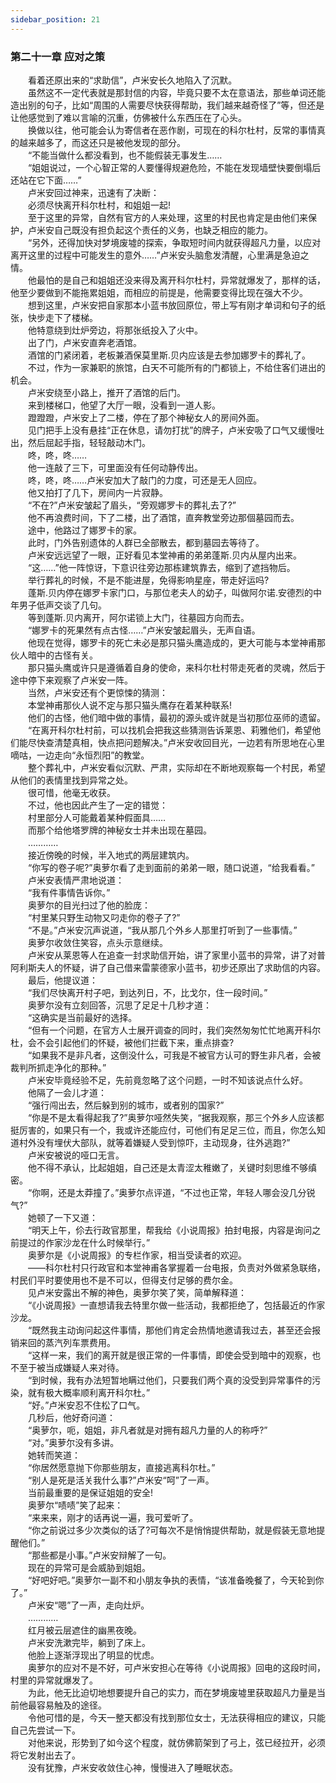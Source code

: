 ```yaml
---
sidebar_position: 21
---
```

### 第二十一章 应对之策  


　　看着还原出来的“求助信”，卢米安长久地陷入了沉默。  
　　虽然这不一定代表就是那封信的内容，毕竟只要不太在意语法，那些单词还能造出别的句子，比如“周围的人需要尽快获得帮助，我们越来越奇怪了”等，但还是让他感觉到了难以言喻的沉重，仿佛被什么东西压在了心头。  
　　换做以往，他可能会认为寄信者在恶作剧，可现在的科尔杜村，反常的事情真的越来越多了，而这还只是被他发现的部分。  
　　“不能当做什么都没看到，也不能假装无事发生……  
　　“姐姐说过，一个心智正常的人要懂得规避危险，不能在发现墙壁快要倒塌后还站在它下面……”  
　　卢米安回过神来，迅速有了决断：  
　　必须尽快离开科尔杜村，和姐姐一起!  
　　至于这里的异常，自然有官方的人来处理，这里的村民也肯定是由他们来保护，卢米安自己既没有担负起这个责任的义务，也缺乏相应的能力。  
　　“另外，还得加快对梦境废墟的探索，争取短时间内就获得超凡力量，以应对离开这里的过程中可能发生的意外……”卢米安头脑愈发清醒，心里满是急迫之情。  
　　他最怕的是自己和姐姐还没来得及离开科尔杜村，异常就爆发了，那样的话，他至少要做到不能拖累姐姐，而相应的前提是，他需要变得比现在强大不少。  
　　想到这里，卢米安把自家那本小蓝书放回原位，带上写有刚才单词和句子的纸张，快步走下了楼梯。  
　　他特意绕到灶炉旁边，将那张纸投入了火中。  
　　出了门，卢米安直奔老酒馆。  
　　酒馆的门紧闭着，老板兼酒保莫里斯.贝内应该是去参加娜罗卡的葬礼了。  
　　不过，作为一家兼职的旅馆，白天不可能所有的门都锁上，不给住客们进出的机会。  
　　卢米安绕至小路上，推开了酒馆的后门。  
　　来到楼梯口，他望了大厅一眼，没看到一道人影。  
　　蹬蹬蹬，卢米安上了二楼，停在了那个神秘女人的房间外面。  
　　见门把手上没有悬挂“正在休息，请勿打扰”的牌子，卢米安吸了口气又缓慢吐出，然后屈起手指，轻轻敲动木门。  
　　咚，咚，咚……  
　　他一连敲了三下，可里面没有任何动静传出。  
　　咚，咚，咚……卢米安加大了敲门的力度，可还是无人回应。  
　　他又拍打了几下，房间内一片寂静。  
　　“不在?”卢米安皱起了眉头，“旁观娜罗卡的葬礼去了?”  
　　他不再浪费时间，下了二楼，出了酒馆，直奔教堂旁边那個墓园而去。  
　　途中，他路过了娜罗卡的家。  
　　此时，门外告别遗体的人群已全部散去，都到墓园去等待了。  
　　卢米安远远望了一眼，正好看见本堂神甫的弟弟蓬斯.贝内从屋内出来。  
　　“这……”他一阵惊讶，下意识往旁边那栋建筑靠去，缩到了遮挡物后。  
　　举行葬礼的时候，不是不能进屋，免得影响星座，带走好运吗?  
　　蓬斯.贝内停在娜罗卡家门口，与那位老夫人的幼子，叫做阿尔诺.安德烈的中年男子低声交谈了几句。  
　　等到蓬斯.贝内离开，阿尔诺锁上大门，往墓园方向而去。  
　　“娜罗卡的死果然有点古怪……”卢米安皱起眉头，无声自语。  
　　他现在觉得，娜罗卡的死亡未必是那只猫头鹰造成的，更大可能与本堂神甫那伙人暗中的古怪有关。  
　　那只猫头鹰或许只是遵循着自身的使命，来科尔杜村带走死者的灵魂，然后于途中停下来观察了卢米安一阵。  
　　当然，卢米安还有个更惊悚的猜测：  
　　本堂神甫那伙人说不定与那只猫头鹰存在着某种联系!  
　　他们的古怪，他们暗中做的事情，最初的源头或许就是当初那位巫师的遗留。  
　　“在离开科尔杜村前，可以找机会把我这些猜测告诉莱恩、莉雅他们，希望他们能尽快查清楚真相，快点把问题解决。”卢米安收回目光，一边若有所思地在心里嘀咕，一边走向“永恒烈阳”的教堂。  
　　整个葬礼中，卢米安看似沉默、严肃，实际却在不断地观察每一个村民，希望从他们的表情里找到异常之处。  
　　很可惜，他毫无收获。  
　　不过，他也因此产生了一定的错觉：  
　　村里部分人可能戴着某种假面具……  
　　而那个给他塔罗牌的神秘女士并未出现在墓园。  
　　…………  
　　接近傍晚的时候，半入地式的两层建筑内。  
　　“你写的卷子呢?”奥萝尔看了走到面前的弟弟一眼，随口说道，“给我看看。”  
　　卢米安表情严肃地说道：  
　　“我有件事情告诉你。”  
　　奥萝尔的目光扫过了他的脸庞：  
　　“村里某只野生动物又叼走你的卷子了?”  
　　“不是。”卢米安沉声说道，“我从那几个外乡人那里打听到了一些事情。”  
　　奥萝尔收敛住笑容，点头示意继续。  
　　卢米安从莱恩等人在追查一封求助信开始，讲了家里小蓝书的异常，讲了对普阿利斯夫人的怀疑，讲了自己借来雷蒙德家小蓝书，初步还原出了求助信的内容。  
　　最后，他提议道：  
　　“我们尽快离开村子吧，到达列日，不，比戈尔，住一段时间。”  
　　奥萝尔没有立刻回答，沉思了足足十几秒才道：  
　　“这确实是当前最好的选择。  
　　“但有一个问题，在官方人士展开调查的同时，我们突然匆匆忙忙地离开科尔杜，会不会引起他们的怀疑，被他们拦截下来，重点排查?  
　　“如果我不是非凡者，这倒没什么，可我是不被官方认可的野生非凡者，会被裁判所抓走净化的那种。”  
　　卢米安毕竟经验不足，先前竟忽略了这个问题，一时不知该说点什么好。  
　　他隔了一会儿才道：  
　　“强行闯出去，然后躲到别的城市，或者别的国家?”  
　　“你是不是太看得起我了?”奥萝尔哑然失笑，“据我观察，那三个外乡人应该都挺厉害的，如果只有一个，我或许还能应付，可他们有足足三位，而且，你怎么知道村外没有埋伏大部队，就等着嫌疑人受到惊吓，主动现身，往外逃跑?”  
　　卢米安被说的哑口无言。  
　　他不得不承认，比起姐姐，自己还是太青涩太稚嫩了，关键时刻思维不够缜密。  
　　“你啊，还是太莽撞了。”奥萝尔点评道，“不过也正常，年轻人哪会没几分锐气?”  
　　她顿了一下又道：  
　　“明天上午，伱去行政官那里，帮我给《小说周报》拍封电报，内容是询问之前提过的作家沙龙在什么时候举行。”  
　　奥萝尔是《小说周报》的专栏作家，相当受读者的欢迎。  
　　——科尔杜村只行政官和本堂神甫各掌握着一台电报，负责对外做紧急联络，村民们平时要使用也不是不可以，但得支付足够的费尔金。  
　　见卢米安露出不解的神色，奥萝尔笑了笑，简单解释道：  
　　“《小说周报》一直想请我去特里尔做一些活动，我都拒绝了，包括最近的作家沙龙。  
　　“既然我主动询问起这件事情，那他们肯定会热情地邀请我过去，甚至还会报销来回的蒸汽列车票费用。  
　　“这样一来，我们的离开就是很正常的一件事情，即使会受到暗中的观察，也不至于被当成嫌疑人来对待。  
　　“到时候，我有办法短暂地瞒过他们，只要我们两个真的没受到异常事件的污染，就有极大概率顺利离开科尔杜。”  
　　“好。”卢米安忍不住松了口气。  
　　几秒后，他好奇问道：  
　　“奥萝尔，呃，姐姐，非凡者就是对拥有超凡力量的人的称呼?”  
　　“对。”奥萝尔没有多讲。  
　　她转而笑道：  
　　“你居然愿意抛下你那些朋友，直接逃离科尔杜。”  
　　“别人是死是活关我什么事?”卢米安“呵”了一声。  
　　当前最重要的是保证姐姐的安全!  
　　奥萝尔“啧啧”笑了起来：  
　　“来来来，刚才的话再说一遍，我可爱听了。  
　　“你之前说过多少次类似的话了?可每次不是悄悄提供帮助，就是假装无意地提醒他们。”  
　　“那些都是小事。”卢米安辩解了一句。  
　　现在的异常可是会威胁到姐姐。  
　　“好吧好吧。”奥萝尔一副不和小朋友争执的表情，“该准备晚餐了，今天轮到你了。”  
　　卢米安“嗯”了一声，走向灶炉。  
　　…………  
　　红月被云层遮住的幽黑夜晚。  
　　卢米安洗漱完毕，躺到了床上。  
　　他脸上逐渐浮现出了明显的忧虑。  
　　奥萝尔的应对不是不好，可卢米安担心在等待《小说周报》回电的这段时间，村里的异常就爆发了。  
　　为此，他无比迫切地想要提升自己的实力，而在梦境废墟里获取超凡力量是当前他最容易触及的途径。  
　　令他可惜的是，今天一整天都没有找到那位女士，无法获得相应的建议，只能自己先尝试一下。  
　　对他来说，形势到了如今这个程度，就仿佛箭架到了弓上，弦已经拉开，必须将它发射出去了。  
　　没有犹豫，卢米安收敛住心神，慢慢进入了睡眠状态。  
